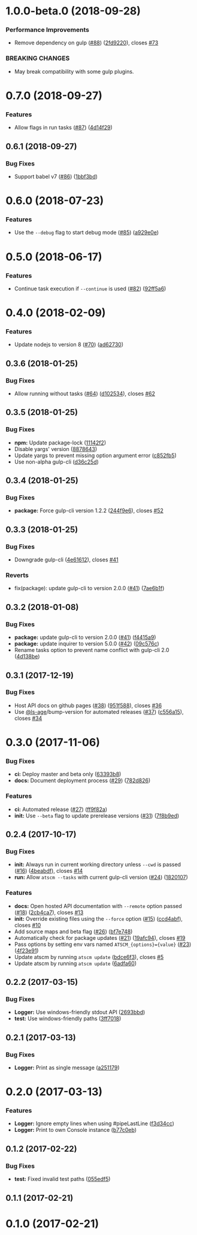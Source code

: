 <a name="1.0.0-beta.0"></a>
# 1.0.0-beta.0 (2018-09-28)


### Performance Improvements

* Remove dependency on gulp ([#88](https://github.com/atSCM/atscm-cli/issues/88)) ([2fd9220](https://github.com/atSCM/atscm-cli/commits/2fd9220)), closes [#73](https://github.com/atSCM/atscm-cli/issues/73)


### BREAKING CHANGES

* May break compatibility with some gulp plugins.




<a name="0.7.0"></a>
# 0.7.0 (2018-09-27)


### Features

* Allow flags in run tasks ([#87](https://github.com/atSCM/atscm-cli/issues/87)) ([4d14f29](https://github.com/atSCM/atscm-cli/commits/4d14f29))




<a name="0.6.1"></a>
## 0.6.1 (2018-09-27)


### Bug Fixes

* Support babel v7 ([#86](https://github.com/atSCM/atscm-cli/issues/86)) ([1bbf3bd](https://github.com/atSCM/atscm-cli/commits/1bbf3bd))




<a name="0.6.0"></a>
# 0.6.0 (2018-07-23)


### Features

* Use the `--debug` flag to start debug mode ([#85](https://github.com/atSCM/atscm-cli/issues/85)) ([a929e0e](https://github.com/atSCM/atscm-cli/commits/a929e0e))




<a name="0.5.0"></a>
# 0.5.0 (2018-06-17)


### Features

* Continue task execution if `--continue` is used ([#82](https://github.com/atSCM/atscm-cli/issues/82)) ([92ff5a6](https://github.com/atSCM/atscm-cli/commits/92ff5a6))




<a name="0.4.0"></a>
# 0.4.0 (2018-02-09)


### Features

* Update nodejs to version 8 ([#70](https://github.com/atSCM/atscm-cli/issues/70)) ([ad62730](https://github.com/atSCM/atscm-cli/commits/ad62730))




<a name="0.3.6"></a>
## 0.3.6 (2018-01-25)


### Bug Fixes

* Allow running without tasks ([#64](https://github.com/atSCM/atscm-cli/issues/64)) ([d102534](https://github.com/atSCM/atscm-cli/commits/d102534)), closes [#62](https://github.com/atSCM/atscm-cli/issues/62)




<a name="0.3.5"></a>
## 0.3.5 (2018-01-25)


### Bug Fixes

* **npm:** Update package-lock ([11142f2](https://github.com/atSCM/atscm-cli/commits/11142f2))
* Disable yargs' version ([8878643](https://github.com/atSCM/atscm-cli/commits/8878643))
* Update yargs to prevent missing option argument error ([c852fb5](https://github.com/atSCM/atscm-cli/commits/c852fb5))
* Use non-alpha gulp-cli ([d36c25d](https://github.com/atSCM/atscm-cli/commits/d36c25d))




<a name="0.3.4"></a>
## 0.3.4 (2018-01-25)


### Bug Fixes

* **package:** Force gulp-cli version 1.2.2 ([244f9e6](https://github.com/atSCM/atscm-cli/commits/244f9e6)), closes [#52](https://github.com/atSCM/atscm-cli/issues/52)




<a name="0.3.3"></a>
## 0.3.3 (2018-01-25)


### Bug Fixes

* Downgrade gulp-cli ([4e61612](https://github.com/atSCM/atscm-cli/commits/4e61612)), closes [#41](https://github.com/atSCM/atscm-cli/issues/41)


### Reverts

* fix(package): update gulp-cli to version 2.0.0 ([#41](https://github.com/atSCM/atscm-cli/issues/41)) ([7ae6b1f](https://github.com/atSCM/atscm-cli/commits/7ae6b1f))




<a name="0.3.2"></a>
## 0.3.2 (2018-01-08)


### Bug Fixes

* **package:** update gulp-cli to version 2.0.0 ([#41](https://github.com/atSCM/atscm-cli/issues/41)) ([f4415a9](https://github.com/atSCM/atscm-cli/commits/f4415a9))
* **package:** update inquirer to version 5.0.0 ([#42](https://github.com/atSCM/atscm-cli/issues/42)) ([09c576c](https://github.com/atSCM/atscm-cli/commits/09c576c))
* Rename tasks option to prevent name conflict with gulp-cli 2.0 ([4d138be](https://github.com/atSCM/atscm-cli/commits/4d138be))




<a name="0.3.1"></a>
## 0.3.1 (2017-12-19)


### Bug Fixes

* Host API docs on github pages ([#38](https://github.com/atSCM/atscm-cli/issues/38)) ([951f588](https://github.com/atSCM/atscm-cli/commits/951f588)), closes [#36](https://github.com/atSCM/atscm-cli/issues/36)
* Use [@ls-age](https://github.com/ls-age)/bump-version for automated releases ([#37](https://github.com/atSCM/atscm-cli/issues/37)) ([c556a15](https://github.com/atSCM/atscm-cli/commits/c556a15)), closes [#34](https://github.com/atSCM/atscm-cli/issues/34)




<a name="0.3.0"></a>
# 0.3.0 (2017-11-06)


### Bug Fixes

* **ci:** Deploy master and beta only ([63393b8](https://github.com/atSCM/atscm-cli/commits/63393b8))
* **docs:** Document deployment process ([#29](https://github.com/atSCM/atscm-cli/issues/29)) ([782d826](https://github.com/atSCM/atscm-cli/commits/782d826))


### Features

* **ci:** Automated release ([#27](https://github.com/atSCM/atscm-cli/issues/27)) ([ff9f82a](https://github.com/atSCM/atscm-cli/commits/ff9f82a))
* **init:** Use `--beta` flag to update prerelease versions ([#31](https://github.com/atSCM/atscm-cli/issues/31)) ([7f8b9ed](https://github.com/atSCM/atscm-cli/commits/7f8b9ed))




<a name="0.2.4"></a>
## 0.2.4 (2017-10-17)


### Bug Fixes

* **init:** Always run in current working directory unless `--cwd` is passed ([#16](https://github.com/atSCM/atscm-cli/issues/16)) ([4beabdf](https://github.com/atSCM/atscm-cli/commits/4beabdf)), closes [#14](https://github.com/atSCM/atscm-cli/issues/14)
* **run:** Allow `atscm --tasks` with current gulp-cli version ([#24](https://github.com/atSCM/atscm-cli/issues/24)) ([1820107](https://github.com/atSCM/atscm-cli/commits/1820107))


### Features

* **docs:** Open hosted API documentation with `--remote` option passed ([#18](https://github.com/atSCM/atscm-cli/issues/18)) ([2cb4ca7](https://github.com/atSCM/atscm-cli/commits/2cb4ca7)), closes [#13](https://github.com/atSCM/atscm-cli/issues/13)
* **init:** Override existing files using the `--force` option ([#15](https://github.com/atSCM/atscm-cli/issues/15)) ([ccd4abf](https://github.com/atSCM/atscm-cli/commits/ccd4abf)), closes [#10](https://github.com/atSCM/atscm-cli/issues/10)
* Add source maps and beta flag ([#26](https://github.com/atSCM/atscm-cli/issues/26)) ([bf7e748](https://github.com/atSCM/atscm-cli/commits/bf7e748))
* Automatically check for package updates ([#21](https://github.com/atSCM/atscm-cli/issues/21)) ([19afc94](https://github.com/atSCM/atscm-cli/commits/19afc94)), closes [#19](https://github.com/atSCM/atscm-cli/issues/19)
* Pass options by setting env vars named `ATSCM_{options}={value}` ([#23](https://github.com/atSCM/atscm-cli/issues/23)) ([4f23e91](https://github.com/atSCM/atscm-cli/commits/4f23e91))
* Update atscm by running `atscm update` ([bdce6f3](https://github.com/atSCM/atscm-cli/commits/bdce6f3)), closes [#5](https://github.com/atSCM/atscm-cli/issues/5)
* Update atscm by running `atscm update` ([6adfa60](https://github.com/atSCM/atscm-cli/commits/6adfa60))




<a name="0.2.2"></a>
## 0.2.2 (2017-03-15)


### Bug Fixes

* **Logger:** Use windows-friendly stdout API ([2693bbd](https://github.com/atSCM/atscm-cli/commits/2693bbd))
* **test:** Use windows-friendly paths ([3ff7018](https://github.com/atSCM/atscm-cli/commits/3ff7018))




<a name="0.2.1"></a>
## 0.2.1 (2017-03-13)


### Bug Fixes

* **Logger:** Print as single message ([a251179](https://github.com/atSCM/atscm-cli/commits/a251179))




<a name="0.2.0"></a>
# 0.2.0 (2017-03-13)


### Features

* **Logger:** Ignore empty lines when using #pipeLastLine ([f3d34cc](https://github.com/atSCM/atscm-cli/commits/f3d34cc))
* **Logger:** Print to own Console instance ([b77c0eb](https://github.com/atSCM/atscm-cli/commits/b77c0eb))




<a name="0.1.2"></a>
## 0.1.2 (2017-02-22)


### Bug Fixes

* **test:** Fixed invalid test paths ([055edf5](https://github.com/atSCM/atscm-cli/commits/055edf5))




<a name="0.1.1"></a>
## 0.1.1 (2017-02-21)




<a name="0.1.0"></a>
# 0.1.0 (2017-02-21)



